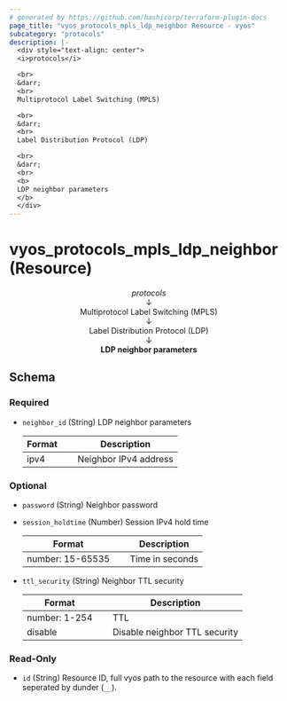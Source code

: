 ```yaml
---
# generated by https://github.com/hashicorp/terraform-plugin-docs
page_title: "vyos_protocols_mpls_ldp_neighbor Resource - vyos"
subcategory: "protocols"
description: |-
  <div style="text-align: center">
  <i>protocols</i>

  <br>
  &darr;
  <br>
  Multiprotocol Label Switching (MPLS)

  <br>
  &darr;
  <br>
  Label Distribution Protocol (LDP)

  <br>
  &darr;
  <br>
  <b>
  LDP neighbor parameters
  </b>
  </div>
---
```


# vyos_protocols_mpls_ldp_neighbor (Resource)

<div style="text-align: center">
<i>protocols</i>

<br>
&darr;
<br>
Multiprotocol Label Switching (MPLS)

<br>
&darr;
<br>
Label Distribution Protocol (LDP)

<br>
&darr;
<br>
<b>
LDP neighbor parameters
</b>
</div>



<!-- schema generated by tfplugindocs -->
## Schema

### Required

- `neighbor_id` (String) LDP neighbor parameters

    |  Format &emsp; | Description  |
    |----------|---------------|
    |  ipv4  &emsp; |  Neighbor IPv4 address  |

### Optional

- `password` (String) Neighbor password
- `session_holdtime` (Number) Session IPv4 hold time

    |  Format &emsp; | Description  |
    |----------|---------------|
    |  number: 15-65535  &emsp; |  Time in seconds  |
- `ttl_security` (String) Neighbor TTL security

    |  Format &emsp; | Description  |
    |----------|---------------|
    |  number: 1-254  &emsp; |  TTL  |
    |  disable  &emsp; |  Disable neighbor TTL security  |

### Read-Only

- `id` (String) Resource ID, full vyos path to the resource with each field seperated by dunder (`__`).
